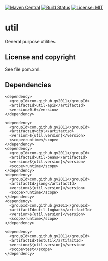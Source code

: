 [![Maven Central](https://img.shields.io/maven-central/v/com.github.gv2011/util-parent.svg)](https://repo1.maven.org/maven2/com/github/gv2011/util-parent/)
[![Build Status](https://travis-ci.org/gv2011/util.svg?branch=master)](https://travis-ci.org/gv2011/util)
[![License: MIT](https://img.shields.io/badge/License-MIT-green.svg)](https://opensource.org/licenses/MIT)

# util

General purpose utilities.

## License and copyright

See file pom.xml.

## Dependencies

    <dependency>
      <groupId>com.github.gv2011</groupId>
      <artifactId>util-apis</artifactId>
      <version>0.6</version>
    </dependency>
    
    <dependency>
      <groupId>com.github.gv2011</groupId>
      <artifactId>gcol</artifactId>
      <version>${util.version}</version>
      <scope>runtime</scope>
    </dependency>
    <dependency>
      <groupId>com.github.gv2011</groupId>
      <artifactId>util-beans</artifactId>
      <version>${util.version}</version>
      <scope>runtime</scope>
    </dependency>
    <dependency>
      <groupId>com.github.gv2011</groupId>
      <artifactId>jsong</artifactId>
      <version>${util.version}</version>
      <scope>runtime</scope>
    </dependency>
    <dependency>
      <groupId>com.github.gv2011</groupId>
      <artifactId>util-logback</artifactId>
      <version>${util.version}</version>
      <scope>runtime</scope>
    </dependency>
    
    <dependency>
      <groupId>com.github.gv2011</groupId>
      <artifactId>testutil</artifactId>
      <version>${util.version}</version>
      <scope>test</scope>
    </dependency>

